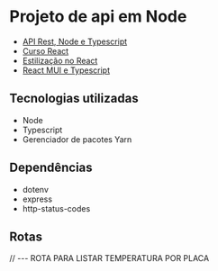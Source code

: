 # Projeto de api em Node
- [API Rest, Node e Typescript](https://www.youtube.com/watch?v=SVepTuBK4V0&list=PL29TaWXah3iaaXDFPgTHiFMBF6wQahurP)
- [Curso React](https://www.youtube.com/watch?v=1bEbBkWc4-I&list=PL29TaWXah3iZktD5o1IHbc7JDqG_80iOm)
- [Estilização no React](https://www.youtube.com/watch?v=oUbPkR799fc&list=PL29TaWXah3ibKagNSzwWuVc9_OheIxlcx)
- [React MUI e Typescript](https://www.youtube.com/watch?v=wLH1Vv86I44&list=PL29TaWXah3iaqOejItvW--TaFr9NcruyQ)


## Tecnologias utilizadas
* Node
* Typescript 
* Gerenciador de pacotes Yarn
  
## Dependências
* dotenv
* express
* http-status-codes

## Rotas
  

  // --- ROTA PARA LISTAR TEMPERATURA POR PLACA
  